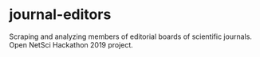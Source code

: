 # journal-editors
Scraping and analyzing members of editorial boards of scientific journals. Open NetSci Hackathon 2019 project.
